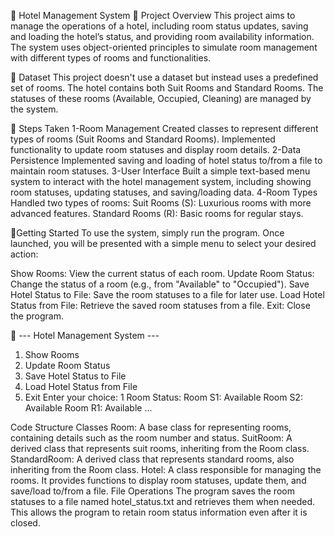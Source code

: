 🏨 Hotel Management System
📌 Project Overview
This project aims to manage the operations of a hotel, including room status updates, saving and loading the hotel’s status, and providing room availability information. The system uses object-oriented principles to simulate room management with different types of rooms and functionalities.

📂 Dataset
This project doesn't use a dataset but instead uses a predefined set of rooms. The hotel contains both Suit Rooms and Standard Rooms. The statuses of these rooms (Available, Occupied, Cleaning) are managed by the system.

🔧 Steps Taken
1-Room Management
Created classes to represent different types of rooms (Suit Rooms and Standard Rooms).
Implemented functionality to update room statuses and display room details.
2-Data Persistence
Implemented saving and loading of hotel status to/from a file to maintain room statuses.
3-User Interface
Built a simple text-based menu system to interact with the hotel management system, including showing room statuses, updating statuses, and saving/loading data.
4-Room Types
Handled two types of rooms:
Suit Rooms (S): Luxurious rooms with more advanced features.
Standard Rooms (R): Basic rooms for regular stays.

🚀Getting Started
To use the system, simply run the program. Once launched, you will be presented with a simple menu to select your desired action:

Show Rooms: View the current status of each room.
Update Room Status: Change the status of a room (e.g., from "Available" to "Occupied").
Save Hotel Status to File: Save the room statuses to a file for later use.
Load Hotel Status from File: Retrieve the saved room statuses from a file.
Exit: Close the program.

📌
 --- Hotel Management System ---
1. Show Rooms
2. Update Room Status
3. Save Hotel Status to File
4. Load Hotel Status from File
0. Exit
Enter your choice: 1
Room Status:
Room S1: Available
Room S2: Available
Room R1: Available
...

Code Structure
Classes
Room: A base class for representing rooms, containing details such as the room number and status.
SuitRoom: A derived class that represents suit rooms, inheriting from the Room class.
StandardRoom: A derived class that represents standard rooms, also inheriting from the Room class.
Hotel: A class responsible for managing the rooms. It provides functions to display room statuses, update them, and save/load to/from a file.
File Operations
The program saves the room statuses to a file named hotel_status.txt and retrieves them when needed. This allows the program to retain room status information even after it is closed.
